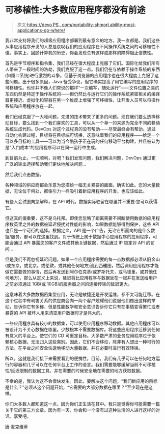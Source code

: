 # 可移植性:大多数应用程序都没有前途

> 原文:[https://devo PS . com/portability-shmort ability-most-applications-go-where/](https://devops.com/portability-shmortability-most-applications-are-going-nowhere/)

我非常支持将我们的超级应用程序部署到最有意义的地方。我一直都是。我们这些从事应用程序开发的人总是哀叹我们的应用程序在不同操作系统之间的可移植性不佳。事实上，回顾计算机的历史，你会发现总有这样或那样的障碍阻止便携性。

首先是字节顺序和指令集，我们已经在很大程度上克服了它们。国际化给我们所有人带来了一段时间的浩劫，我们克服了这一点。我们仍在与依赖于操作系统的东西(如窗口系统)进行激烈的斗争，但基于浏览器的应用程序也在很大程度上克服了这些问题。出于很多原因，Java 备受争议，但它确实提高了用它编写的应用程序的可移植性。也许并不像人们常说的那样“一次编写，随处运行”——文件位置之类的东西仍然是特定于操作系统的——但仍然比与运行它们的操作系统紧密相关的编译器更接近。虚拟化和容器在另一个维度上增强了可移植性，让开发人员可以将操作系统和应用程序放在一起。

我们已经克服了一大堆问题，先进的技术带来了更多的问题。现在我们要么选择移动目标，要么找到一个我们喜欢的工具，可以从一个单一的来源为完全不同的移动系统生成代码。DevOps 对这个过程真的没有帮助——尽管最终会有帮助。通过自动化构建过程，目标将在目标端可切换，这意味着我们的应用程序——给定一个可以多目标的工具——可以为当今酷孩子正在玩的任何移动平台构建，并且被认为是“入门成本”的应用程序可以在同一运行中生成。

到目前为止，一切顺利，对吧？我们发现问题，我们解决问题，DevOps 通过更广泛的输出选择帮助我们更快地解决问题…

然后我们点击数据。

各种领域的供应商都会乐意为您描绘一幅无关紧要的画面。确实如此。您的大量数据，无论位于何处，都像引力一样吸引着新应用程序的开发。也应该如此。

有些人会试图向您解释，在 API 时代，数据实际驻留在哪里并不重要:您可以获得它。

但这真的很重要，这不是乌托邦。即使您忽略了距离需要不间断使用数据的应用程序数英里之外的数据被延迟侵扰对性能的影响，如果数据能够得到保护，这些 API 也只是一个可行的选择。根据定义，API 是一个广告，无论它所面向的是什么数据/服务，都可以在这里找到。对于传统上属于数据中心应用程序的应用程序，可能会通过 API 暴露您的客户文件或其他关键数据，然后通过 IP 锁定对 API 的访问…

但是我们不再忽视延迟问题。如果一个应用程序需要的每一点数据都必须从旧金山(或东京，或北京，或伦敦，或其他任何地方)流到西雅图，然后调用应用程序才能做它需要做的事情，然后再发送到阿尔伯克基(或罗斯托夫，或马德里，或其他任何地方)，那么从定义上来说，延迟将比应用程序与数据坐在一起并在发送给用户之前必须通过 1GB(或 10GB)的服务器之间的连接传输的延迟更大。

这意味着大多数数据密集型应用，无论是敏捷还是开发运维，都不太可能迁移。在这个过程中有利害关系的供应商会向一两个客户炫耀他们说服他们做出这样的举动，告诉你它有多棒，但是性能数学和安全意识告诉你它只有在事情变得繁忙或者暴露的 API 被坏人用来清空用户数据时才是伟大的。

一些应用程序具有较小的数据集，可以使用应用程序移动数据。其他应用程序可以被设计为不关心数据在哪里。少数根本不需要数据库。将这些应用程序迁移到任何有意义的平台上。使它们的 CD 可重定目标。大多数严肃的业务应用程序过于依赖核心数据，无法归入这些类别。因此，它们不会移动，除非有人想出一种可行的方法，在平台之间安全快速地移动大量数据，并在必要时进行有效转换。

所以，这就是我们接下来需要看到的便携性。目前，我们有几乎可以在任何地方运行的容器和几乎可以在任何平台上工作的语言。我们需要能够缓解当前不可移植性/延迟限制的数据工具，并在需要的时候安全地在需要的地方获取数据。

不幸的是，我认为这不会很快发生。因此，要解决这个问题，“我们新应用的目标是什么？”必须从这个问题开始，“它需要的大部分数据在哪里？”至少现在是这样。

你们大多数人都知道这一点，因为你们正生活在其中。我只是觉得你可能需要一篇关于它的第三方文章。因为有一天，你会和一个没有过这种生活的人进行这样的对话。享受吧。

唐·麦克维蒂